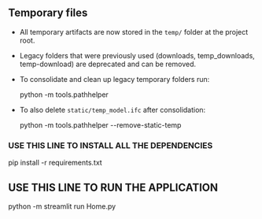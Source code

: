 ## Temporary files
- All temporary artifacts are now stored in the `temp/` folder at the project root.
- Legacy folders that were previously used (downloads, temp_downloads, temp-download) are deprecated and can be removed.
- To consolidate and clean up legacy temporary folders run:

  python -m tools.pathhelper

- To also delete `static/temp_model.ifc` after consolidation:

  python -m tools.pathhelper --remove-static-temp


### USE THIS LINE TO INSTALL ALL THE DEPENDENCIES 
pip install -r requirements.txt


## USE THIS LINE TO RUN THE APPLICATION
python -m streamlit run Home.py